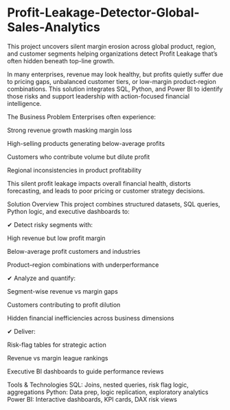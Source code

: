 # Profit-Leakage-Detector-Global-Sales-Analytics
This project uncovers silent margin erosion across global product, region, and customer segments helping organizations detect Profit Leakage that’s often hidden beneath top-line growth.

In many enterprises, revenue may look healthy, but profits quietly suffer due to pricing gaps, unbalanced customer tiers, or low-margin product-region combinations. This solution integrates SQL, Python, and Power BI to identify those risks and support leadership with action-focused financial intelligence.

  The Business Problem
Enterprises often experience:

  Strong revenue growth masking margin loss

  High-selling products generating below-average profits

  Customers who contribute volume but dilute profit

  Regional inconsistencies in product profitability

  This silent profit leakage impacts overall financial health, distorts forecasting, and leads to poor pricing or customer strategy decisions.

 Solution Overview
This project combines structured datasets, SQL queries, Python logic, and executive dashboards to:

  ✔ Detect risky segments with:

High revenue but low profit margin

Below-average profit customers and industries

Product–region combinations with underperformance

  ✔ Analyze and quantify:

Segment-wise revenue vs margin gaps

Customers contributing to profit dilution

Hidden financial inefficiencies across business dimensions

  ✔ Deliver:

Risk-flag tables for strategic action

Revenue vs margin league rankings

Executive BI dashboards to guide performance reviews


  Tools & Technologies
SQL:	Joins, nested queries, risk flag logic, aggregations
Python:	Data prep, logic replication, exploratory analytics
Power BI:	Interactive dashboards, KPI cards, DAX risk views
